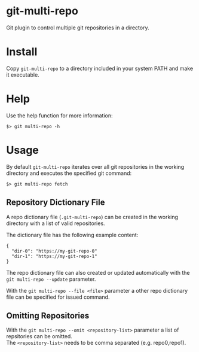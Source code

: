 # git-multi-repo
Git plugin to control multiple git repositories in a directory.

# Install
Copy `git-multi-repo` to a directory included in your system PATH and make it executable.

# Help
Use the help function for more information:

    $> git multi-repo -h

# Usage
By default `git-multi-repo` iterates over all git repositories in the working directory and executes the specified git command:

    $> git multi-repo fetch

## Repository Dictionary File
A repo dictionary file (`.git-multi-repo`) can be created in the working directory with a list of valid repositories.

The dictionary file has the following example content:

    {
      "dir-0": "https://my-git-repo-0"
      "dir-1": "https://my-git-repo-1"
    }

The repo dictionary file can also created or updated automatically with the `git multi-repo --update` parameter.

With the `git multi-repo --file <file>` parameter a other repo dictionary file can be specified for issued command.

## Omitting Repositories
With the `git multi-repo --omit <repository-list>` parameter a list of repsitories can be omitted.<br>The `<repository-list>` needs to be comma separated (e.g. repo0,repo1).
